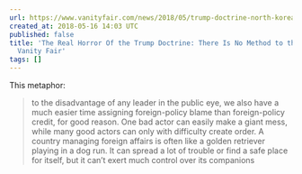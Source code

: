 ```yaml
---
url: https://www.vanityfair.com/news/2018/05/trump-doctrine-north-korea-iran
created_at: 2018-05-16 14:03 UTC
published: false
title: 'The Real Horror Of the Trump Doctrine: There Is No Method to the Madness |
  Vanity Fair'
tags: []
---
```


This metaphor:

>  to the disadvantage of any leader in the public eye, we also have a much easier time assigning foreign-policy blame than foreign-policy credit, for good reason. One bad actor can easily make a giant mess, while many good actors can only with difficulty create order. A country managing foreign affairs is often like a golden retriever playing in a dog run. It can spread a lot of trouble or find a safe place for itself, but it can’t exert much control over its companions
